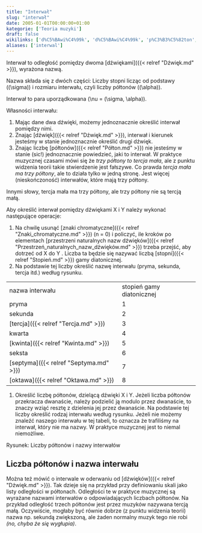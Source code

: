 ```yaml
---
title: "Interwał"
slug: "interwał"
date: 2005-01-01T00:00:00+01:00
kategorie: ['Teoria muzyki']
draft: false
wikilinks: ['d%C5%BAwi%C4%99k', 'd%C5%BAwi%C4%99k', 'p%C3%B3%C5%82ton', 'znaki_chromatyczne', 'przestrze%C5%84_naturalnych_nazw_d%C5%BAwi%C4%99k%C3%B3w', 'stopie%C5%84', 'gama_diatoniczna', 'pryma', 'sekunda', 'tercja', 'kwarta', 'kwinta', 'seksta', 'septyma', 'oktawa', 'd%C5%BAwi%C4%99k', 'tercja_ma%C5%82a']
aliases: ['interwal']
---
```

Interwał to odległość pomiędzy dwoma [dźwiękami]({{< relref "Dźwięk.md" >}}),
wyrażona nazwą.

Nazwa składa się z dwóch części: Liczby stopni licząc od podstawy
(\(\sigma\)) i rozmiaru interwału, czyli liczby półtonów (\(\alpha\)).

Interwał to para uporządkowana \(\nu = (\sigma, \alpha)\).

Własności interwału:

1.  Mając dane dwa dźwięki, możemy jednoznacznie określić interwał
    pomiędzy nimi.
2.  Znając [dźwięk]({{< relref "Dźwięk.md" >}}), interwał i kierunek jesteśmy w
    stanie jednoznacznie określić drugi dźwięk.
3.  Znając liczbę [półtonów]({{< relref "Półton.md" >}}) nie jesteśmy w stanie
    (sic\!) jednoznacznie powiedzieć, jaki to interwał. W praktyce
    muzycznej czasami mówi się że *trzy półtony to tercja mała*, ale z
    punktu widzenia teorii takie stwierdzenie jest fałszywe. Co prawda
    *tercja mała ma trzy półtony*, ale to działa tylko w jedną stronę.
    Jest więcej (nieskończoność) interwałów, które mają trzy półtony.

Innymi słowy, tercja mała ma trzy półtony, ale trzy półtony nie są
tercją małą.

Aby określić interwał pomiędzy dźwiękami X i Y należy wykonać
następujące operacje:

1.  Na chwilę usunąć [znaki chromatyczne]({{< relref "Znaki_chromatyczne.md" >}})
    (n = 0) i policzyć, ile kroków po elementach [przestrzeni
    naturalnych nazw
    dźwięków]({{< relref "Przestrzeń_naturalnych_nazw_dźwięków.md" >}})
    trzeba przejść, aby dotrzeć od X do Y . Liczba ta będzie się nazywać
    liczbą [stopni]({{< relref "Stopień.md" >}}) gamy
    diatonicznej<!-- link nie odnosił się do niczego -->.
2.  Na podstawie tej liczby określić nazwę interwału (pryma, sekunda,
    tercja itd.) według rysunku.

|                               |                           |
| ----------------------------- | ------------------------- |
| nazwa interwału               | stopień gamy diatonicznej |
| pryma<!-- link nie odnosił się do niczego -->     | 1                         |
| sekunda<!-- link nie odnosił się do niczego --> | 2                         |
| [tercja]({{< relref "Tercja.md" >}})   | 3                         |
| kwarta<!-- link nie odnosił się do niczego -->   | 4                         |
| [kwinta]({{< relref "Kwinta.md" >}})   | 5                         |
| seksta<!-- link nie odnosił się do niczego -->   | 6                         |
| [septyma]({{< relref "Septyma.md" >}}) | 7                         |
| [oktawa]({{< relref "Oktawa.md" >}})   | 8                         |

1.  Określić liczbę półtonów, dzielącą dźwięki X i Y. Jeżeli liczba
    półtonów przekracza dwanaście, należy podzielić ją modulo przez
    dwanaście, to znaczy wziąć resztę z dzielenia jej przez dwanaście.
    Na podstawie tej liczby określić rodzaj interwału według rysunku.
    Jeżeli nie możemy znaleźć naszego interwału w tej tabeli, to
    oznacza że trafiliśmy na interwał, który nie ma nazwy. W praktyce
    muzycznej jest to niemal niemożliwe.

Rysunek: Liczby półtonów i nazwy interwałów

## Liczba półtonów i nazwa interwału

Można też mówić o interwale w oderwaniu od
[dźwięków]({{< relref "Dźwięk.md" >}}). Tak dzieje się na przykład przy
definiowaniu skali jako listy odległości w półtonach. Odległości te w
praktyce muzycznej są wyrażane nazwami interwałów o odpowiadających
liczbach półtonów. Na przykład odległość trzech półtonów jest przez
muzyków nazywana tercją małą<!-- link nie odnosił się do niczego -->. Oczywiście,
mogłaby być równie dobrze (z punktu widzenia teorii) nazwa np. sekundą
zwiększoną, ale żaden normalny muzyk tego nie robi *(no, chyba że się
wygłupia)*.

